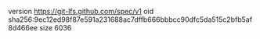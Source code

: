 version https://git-lfs.github.com/spec/v1
oid sha256:9ec12ed98f87e591a231688ac7dffb666bbbcc90dfc5da515c2bfb5af8d466ee
size 6036
